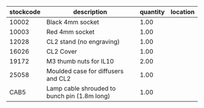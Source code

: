 |stockcode|description|quantity|location|
|---------|-----------|--------|--------|
|10002|Black 4mm socket|1.00||
|10003|Red 4mm socket|1.00||
|12028|CL2 stand (no engraving)|1.00||
|16026|CL2 Cover|1.00||
|19172|M3 thumb nuts for IL10|2.00||
|25058|Moulded case for diffusers and CL2|1.00||
|CAB5|Lamp cable shrouded to bunch pin (1.8m long)|1.00||
